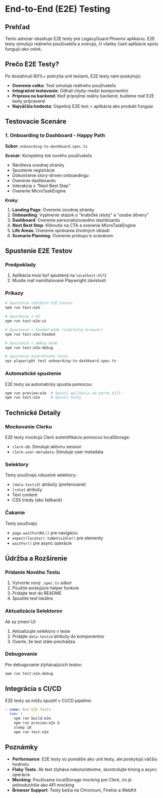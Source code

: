 # End-to-End (E2E) Testing

## Prehľad

Tento adresár obsahuje E2E testy pre LegacyGuard Phoenix aplikáciu. E2E testy simulujú reálneho používateľa a overujú, či všetky časti aplikácie spolu fungujú ako celok.

## Prečo E2E Testy?

Po dosiahnutí 80%+ pokrytia unit testami, E2E testy nám poskytujú:

- **Overenie celku**: Test simuluje reálneho používateľa
- **Integračné testovanie**: Odhalí chyby medzi komponentmi
- **Príprava na backend**: Keď pripojíme reálny backend, budeme mať E2E testy pripravené
- **Najväčšia hodnota**: Úspešný E2E test = aplikácia ako produkt funguje

## Testovacie Scenáre

### 1. Onboarding to Dashboard - Happy Path
**Súbor**: `onboarding-to-dashboard.spec.ts`

**Scenár**: Kompletný tok nového používateľa
- Návšteva úvodnej stránky
- Spustenie registrácie
- Dokončenie story-driven onboardingu
- Overenie dashboardu
- Interakcia s "Next Best Step"
- Overenie MicroTaskEngine

**Kroky**:
1. **Landing Page**: Overenie úvodnej stránky
2. **Onboarding**: Vyplnenie otázok o "krabičke istoty" a "osobe dôvery"
3. **Dashboard**: Overenie personalizovaného dashboardu
4. **Next Best Step**: Kliknutie na CTA a overenie MicroTaskEngine
5. **Life Areas**: Overenie správania životných oblastí
6. **Scenario Planning**: Overenie prístupu k scenárom

## Spustenie E2E Testov

### Predpoklady
1. Aplikácia musí byť spustená na `localhost:4173`
2. Musíte mať nainštalované Playwright závislosti

### Príkazy

```bash
# Spustenie všetkých E2E testov
npm run test:e2e

# Spustenie s UI
npm run test:e2e:ui

# Spustenie v headed móde (viditeľný browser)
npm run test:e2e:headed

# Spustenie v debug móde
npm run test:e2e:debug

# Spustenie konkrétneho testu
npx playwright test onboarding-to-dashboard.spec.ts
```

### Automatické spustenie
E2E testy sa automaticky spustia pomocou:
```bash
npm run preview:e2e  # Spustí aplikáciu na porte 4173
npm run test:e2e     # Spustí testy
```

## Technické Detaily

### Mockovanie Clerku
E2E testy mockujú Clerk autentifikáciu pomocou localStorage:
- `clerk-db`: Simuluje aktívnu session
- `clerk-user-metadata`: Simuluje user metadata

### Selektory
Testy používajú robustné selektory:
- `[data-testid]` atribúty (preferované)
- `[role]` atribúty
- Text content
- CSS triedy (ako fallback)

### Čakanie
Testy používajú:
- `page.waitForURL()` pre navigáciu
- `expect(locator).toBeVisible()` pre elementy
- `waitFor()` pre async operácie

## Údržba a Rozšírenie

### Pridanie Nového Testu
1. Vytvorte nový `.spec.ts` súbor
2. Použite existujúce helper funkcie
3. Pridajte test do README
4. Spustite test lokálne

### Aktualizácia Selektorov
Ak sa zmení UI:
1. Aktualizujte selektory v teste
2. Pridajte `data-testid` atribúty do komponentov
3. Overte, že test stále prechádza

### Debugovanie
Pre debugovanie zlyhávajúcich testov:
```bash
npm run test:e2e:debug
```

## Integrácia s CI/CD

E2E testy sa môžu spustiť v CI/CD pipeline:
```yaml
- name: Run E2E Tests
  run: |
    npm run build:e2e
    npm run preview:e2e &
    sleep 10
    npm run test:e2e
```

## Poznámky

- **Performance**: E2E testy sú pomalšie ako unit testy, ale poskytujú väčšiu hodnotu
- **Flaky Tests**: Ak test zlyháva nekonzistentne, skontrolujte timing a async operácie
- **Mocking**: Používame localStorage mocking pre Clerk, čo je jednoduchšie ako API mocking
- **Browser Support**: Testy bežia na Chromium, Firefox a WebKit
